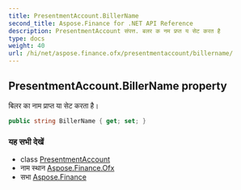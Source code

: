 ```yaml
---
title: PresentmentAccount.BillerName
second_title: Aspose.Finance for .NET API Reference
description: PresentmentAccount संपत्त. बलर क नम प्रप्त य सेट करत है
type: docs
weight: 40
url: /hi/net/aspose.finance.ofx/presentmentaccount/billername/
---
```

## PresentmentAccount.BillerName property

बिलर का नाम प्राप्त या सेट करता है।

```csharp
public string BillerName { get; set; }
```

### यह सभी देखें

* class [PresentmentAccount](../)
* नाम स्थान [Aspose.Finance.Ofx](../../presentmentaccount/)
* सभा [Aspose.Finance](../../../)


